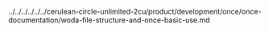 ../../../../../../cerulean-circle-unlimited-2cu/product/development/once/once-documentation/woda-file-structure-and-once-basic-use.md